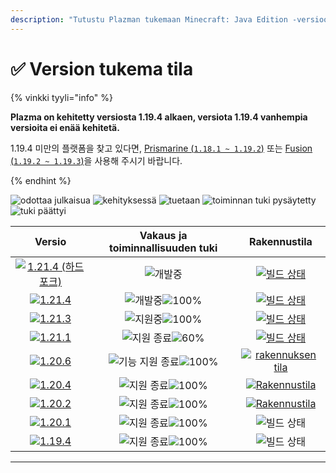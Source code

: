 ```yaml
---
description: "Tutustu Plazman tukemaan Minecraft: Java Edition -versioon."
---
```


# ✅ Version tukema tila

{% vinkki tyyli="info" %}

**Plazma on kehitetty versiosta 1.19.4 alkaen, versiota 1.19.4 vanhempia versioita ei enää kehitetä.**

1.19.4 미만의 플랫폼을 찾고 있다면, [Prismarine (`1.18.1 ~ 1.19.2`)](https://github.com/PrismarineTeam/Prismarine) 또는 [Fusion (`1.19.2 ~ 1.19.3`)](https://github.com/RuinedTechnologyUnify/Fusion)을 사용해 주시기 바랍니다.

{% endhint %}

[wtr]: <https://badge.plazmamc.org/0/Odotetaan julkaisua>
[idv]: https://badge.plazmamc.org/1/kehityksessä
[atv]: https://badge.plazmamc.org/2/tuetaan
[fse]: https://badge.plazmamc.org/6/toiminnan%20tuki%20pysäytetty
[eol]: https://badge.plazmamc.org/4/tuki%20päättyi
[ukn]: https://badge.plazmamc.org/0/Tietoja%20ei%20ole
[vgd]: https://badge.plazmamc.org/2/매우%20좋음
[mid]: https://badge.plazmamc.org/6/normaali
[100]: https://badge.plazmamc.org/percent/100

![odottaa julkaisua][wtr] ![kehityksessä][idv] ![tuetaan][atv] ![toiminnan tuki pysäytetty][fse] ![tuki päättyi][eol]

|                                                                  Versio                                                                 |           Vakaus    ja    toiminnallisuuden tuki           |                                                                                                                            Rakennustila                                                                                                                            |
| :-------------------------------------------------------------------------------------------------------------------------------------: | :--------------------------------------------------------: | :----------------------------------------------------------------------------------------------------------------------------------------------------------------------------------------------------------------------------------------------------------------: |
| [![1.21.4 (하드포크)](https://badge.plazmamc.org/0/1.21.4%20\(하드포크\))](https://github.com/PlazmaMC/PlazmaBukkit/tree/feat/1.21.4/hard-fork) |                         ![개발중][idv]                        | [![빌드 상태](https://img.shields.io/jenkins/build?jobUrl=https%3A%2F%2Fci.codemc.io%2Fjob%2FPlazmaMC%2Fjob%2FFeature%20Previews%2Fjob%2Ffeat%25252F1.21.4%25252Fhard-fork%2F\&style=for-the-badge)](https://ci.codemc.io/job/PlazmaMC/job/Plazma/job/dev%252F1.21.4/) |
|                            [![1.21.4](https://badge.plazmamc.org/0/1.21.4)](https://git.plazmamc.org/1.21.4)                            |                   ![개발중][idv]![100%][100]                  |                [![빌드 상태](https://img.shields.io/jenkins/build?jobUrl=https%3A%2F%2Fci.codemc.io%2Fjob%2FPlazmaMC%2Fjob%2FPlazma%2Fjob%2Fdev%25252F1.21.4%2F\&style=for-the-badge)](https://ci.codemc.io/job/PlazmaMC/job/Plazma/job/dev%252F1.21.4/)               |
|                            [![1.21.3](https://badge.plazmamc.org/1/1.21.3)](https://git.plazmamc.org/1.21.3)                            |                   ![지원중][atv]![100%][100]                  |                                                                                   [![빌드 상태](https://build.plazmamc.org/1.21.3)](https://build.plazmamc.org/1.21.3?redirect=true)                                                                                   |
|                            [![1.21.1](https://badge.plazmamc.org/6/1.21.1)](https://git.plazmamc.org/1.21.1)                            | ![지원 종료][eol]![60%](https://badge.plazmamc.org/percent/60) |                                                                                   [![빌드 상태](https://build.plazmamc.org/1.21.1)](https://build.plazmamc.org/1.21.1?redirect=true)                                                                                   |
|                            [![1.20.6](https://badge.plazmamc.org/2/1.20.6)](https://git.plazmamc.org/1.20.6)                            |                ![기능 지원 종료][fse]![100%][100]                |                                                                              [![rakennuksen tila](https://build.plazmamc.org/1.20.6)](https://build.plazmamc.org/1.20.6?redirect=true)                                                                             |
|                            [![1.20.4](https://badge.plazmamc.org/6/1.20.4)](https://git.plazmamc.org/1.20.4)                            |                  ![지원 종료][eol]![100%][100]                 |                                                                                [![Rakennustila](https://build.plazmamc.org/1.20.4)](https://build.plazmamc.org/1.20.4?redirect=true)                                                                               |
|                            [![1.20.2](https://badge.plazmamc.org/4/1.20.2)](https://git.plazmamc.org/1.20.2)                            |                  ![지원 종료][eol]![100%][100]                 |                                                                                [![Rakennustila](https://build.plazmamc.org/1.20.2)](https://build.plazmamc.org/1.20.2?redirect=true)                                                                               |
|                            [![1.20.1](https://badge.plazmamc.org/4/1.20.1)](https://git.plazmamc.org/1.20.1)                            |                  ![지원 종료][eol]![100%][100]                 |                                                                                                                            ![빌드 상태][ukn]                                                                                                                           |
|                            [![1.19.4](https://badge.plazmamc.org/4/1.19.4)](https://git.plazmamc.org/1.19.4)                            |                  ![지원 종료][eol]![100%][100]                 |                                                                                                                            ![빌드 상태][ukn]                                                                                                                           |

***
